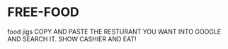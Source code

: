 # FREE-FOOD
food jigs
COPY AND PASTE THE RESTURANT YOU WANT INTO GOOGLE AND SEARCH IT. SHOW CASHIER AND EAT! 
